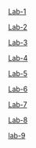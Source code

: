 [Lab-1](https://github.com/Suhas394/AIML-LABS/blob/main/Lab01%20(1).ipynb)

[Lab-2](https://github.com/Suhas394/AIML-LABS/blob/main/LAB02.ipynb)

[Lab-3](https://github.com/Suhas394/AIML-LABS/blob/main/LAB-3%20(1).ipynb)

[Lab-4](https://github.com/Suhas394/AIML-LABS/blob/main/Lab%204%20(1).ipynb)

[Lab-5](https://github.com/Suhas394/AIML-LABS/blob/main/Lab05%20(1).ipynb)

[Lab-6](https://github.com/Suhas394/AIML-LABS/blob/main/Lab06%20(1).ipynb)

[Lab-7](https://github.com/Suhas394/AIML-LABS/blob/main/Lab-07%20(1).ipynb)

[Lab-8](https://github.com/Suhas394/AIML-LABS/blob/main/Lab-08.ipynb)

[lab-9](https://github.com/Suhas394/AIML-LABS/blob/main/AIML_LAB9.ipynb)
